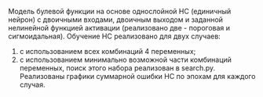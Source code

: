 Модель булевой функции на основе однослойной НС (единичный нейрон) с двоичными входами, двоичным выходом и заданной нелинейной функцией активации (реализовано две - пороговая и сигмоидальная).
Обучение НС реализовано для двух случаев:
1) с использованием всех комбинаций 4 переменных;
2) с использованием минимально возможной части комбинаций переменных, поиск этого набора реализован в search.py.
Реализованы графики суммарной ошибки НС по эпохам для каждого случая.
